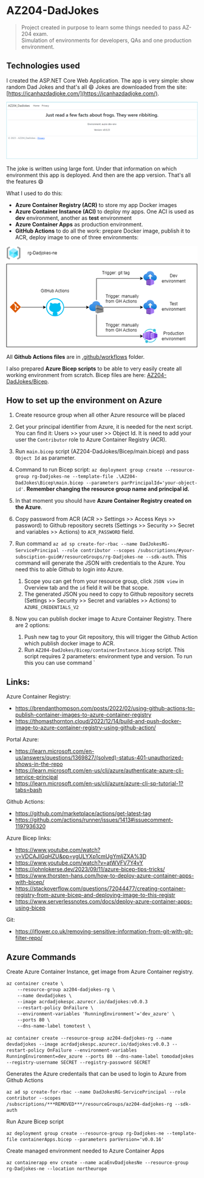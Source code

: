 # AZ204-DadJokes

> Project created in purpose to learn some things needed to pass AZ-204 exam.  
> Simulation of environments for developers, QAs and one production environment.

## Technologies used

I created the ASP.NET Core Web Application. The app is very simple: show random Dad Jokes and that's all :smile: Jokes are downloaded from the site: [https://icanhazdadjoke.com/](https://icanhazdadjoke.com/).

![Website screenshot](./Resources/site_screenshot.png)

The joke is written using large font. Under that information on which environment this app is deployed. And then are the app version.
That's all the features :smile:

What I used to do this:
- **Azure Container Registry (ACR)** to store my app Docker images
- **Azure Container Instance (ACI)** to deploy my apps. One ACI is used as **dev** environment, another as **test** environment
- **Azure Container Apps** as production environment.
- **GitHub Actions** to do all the work: prepare Docker image, publish it to ACR, deploy image to one of three environments:

![Azure resources diagram](./Resources/DadJokes_Azure_Diagram.png)

All **Github Actions files** are in [.github/workflows](https://github.com/tomaszprasolek/AZ204-DadJokes/tree/master/.github/workflows) folder.  

I also prepared **Azure Bicep scripts** to be able to very easily create all working environment from scratch.
Bicep files are here: [AZ204-DadJokes/Bicep](https://github.com/tomaszprasolek/AZ204-DadJokes/tree/master/AZ204-DadJokes/Bicep).

## How to set up the environment on Azure
1. Create resource group when all other Azure resource will be placed
2. Get your principal identifier from Azure, it is needed for the next script. You can find it: Users >> your user >> Object Id. It is need to add your user the `Contributor` role to Azure Container Registry (ACR).
3. Run `main.bicep` script (AZ204-DadJokes/Bicep/main.bicep) and pass `Object Id` as parameter.
4. Command to run Bicep script: `az deployment group create --resource-group rg-Dadjokes-ne --template-file .\AZ204-DadJokes\Bicep\main.bicep --parameters parPrincipalId='your-object-id'`. **Remember changing the resource group name and principal id.**
5. In that moment you should have **Azure Container Registry created on the Azure**.
6. Copy password from ACR (ACR >> Settings >> Access Keys >> password) to Github repository secrets (Settings >> Security >> Secret and variables >> Actions) to `ACR_PASSWORD` field.
7. Run command `az ad sp create-for-rbac --name DadJokesRG-ServicePrincipal --role contributor --scopes /subscriptions/#your-subsciption-guid#/resourceGroups/rg-Dadjokes-ne --sdk-auth`. This command will generate the JSON with credentials to the Azure. You need this to able Github to login into Azure.  
   
    1. Scope you can get from your resource group, click `JSON view` in Overview tab and the `id` field it will be that scope.
    2. The generated JSON you need to copy to Github repository secrets (Settings >> Security >> Secret and variables >> Actions) to `AZURE_CREDENTIALS_V2`
     
8. Now you can publish docker image to Azure Container Registry. There are 2 options:  
    
    1. Push new tag to your Git repository, this will trigger the Github Action which publish docker image to ACR.
    2. Run `AZ204-DadJokes/Bicep/containerInstance.bicep` script. This script requires 2 parameters: environment type and version. To run this you can use command `

## Links:

Azure Container Registry:
- https://brendanthompson.com/posts/2022/02/using-github-actions-to-publish-container-images-to-azure-container-registry
- https://thomasthornton.cloud/2022/12/14/build-and-push-docker-image-to-azure-container-registry-using-github-action/

Portal Azure:
- https://learn.microsoft.com/en-us/answers/questions/1369827/(solved)-status-401-unauthorized-shows-in-the-repo
- https://learn.microsoft.com/en-us/cli/azure/authenticate-azure-cli-service-principal
- https://learn.microsoft.com/en-us/cli/azure/azure-cli-sp-tutorial-1?tabs=bash

Github Actions:
- https://github.com/marketplace/actions/get-latest-tag
- https://github.com/actions/runner/issues/1413#issuecomment-1197936320

Azure Bicep links:
- https://www.youtube.com/watch?v=VDCAJIGqHZU&pp=ygULYXp1cmUgYmljZXA%3D
- https://www.youtube.com/watch?v=atWVFV7Y4vY
- https://johnlokerse.dev/2023/09/11/azure-bicep-tips-tricks/
- https://www.thorsten-hans.com/how-to-deploy-azure-container-apps-with-bicep/
- https://stackoverflow.com/questions/72044477/creating-container-registry-from-azure-bicep-and-deploying-image-to-this-registr
- https://www.serverlessnotes.com/docs/deploy-azure-container-apps-using-bicep

Git:
- https://jflower.co.uk/removing-sensitive-information-from-git-with-git-filter-repo/

## Azure Commands

Create Azure Container Instance, get image from Azure Container registry.
```
az container create \
    --resource-group az204-dadjokes-rg \
    --name devdadjokes \
    --image acrdadjokespc.azurecr.io/dadjokes:v0.0.3
    --restart-policy OnFailure \
    --environment-variables 'RunningEnvironment'='dev_azure' \
    --ports 80 \
    --dns-name-label tomotest \

az container create --resource-group az204-dadjokes-rg --name devdadjokes --image acrdadjokespc.azurecr.io/dadjokes:v0.0.3 --restart-policy OnFailure --environment-variables RunningEnvironment=dev_azure --ports 80 --dns-name-label tomodadjokes --registry-username SECRET --registry-password SECRET
```

Generates the Azure credentails that can be used to login to Azure from Github Actions
```
az ad sp create-for-rbac --name DadJokesRG-ServicePrincipal --role contributor --scopes /subscriptions/***REMOVED***/resourceGroups/az204-dadjokes-rg --sdk-auth
```

Run Azure Bicep script
```
az deployment group create --resource-group rg-Dadjokes-ne --template-file containerApps.bicep --parameters parVersion='v0.0.16'
```

Create managed environment needed to Azure Container Apps
```
az containerapp env create --name acaEnvDadjokesNe --resource-group rg-Dadjokes-ne --location northeurope
```
